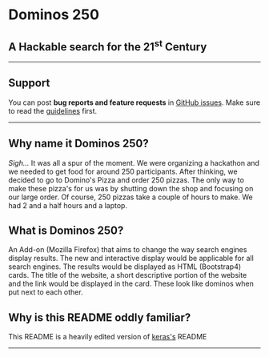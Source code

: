 # Dominos 250

## A Hackable search for the 21<sup>st</sup> Century

------------------

## Support

You can post **bug reports and feature requests** in [GitHub issues](https://github.com/Rochan-A/dominos250/issues). Make sure to read the [guidelines](https://github.com/Rochan-A/dominos250/blob/master/CONTRIBUTING.md) first.

------------------

## Why name it Dominos 250?

<i>Sigh...</i> It was all a spur of the moment. We were organizing a hackathon and we needed to get food for around 250 participants. After thinking, we decided to go to Domino's Pizza and order 250 pizzas. The only way to make these pizza's for us was by shutting down the shop and focusing on our large order. Of course, 250 pizzas take a couple of hours to make. We had 2 and a half hours and a laptop.

## What is Dominos 250?

An Add-on (Mozilla Firefox) that aims to change the way search engines display results. The new and interactive display would be applicable for all search engines. The results would be displayed as HTML (Bootstrap4) cards. The title of the website, a short descriptive portion of the website and the link would be displayed in the card. These look like dominos when put next to each other. 

## Why is this README oddly familiar?

This README is a heavily edited version of [keras's](https://keras.io) README

------------------
